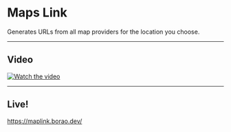 # Maps Link

Generates URLs from all map providers for the location you choose.

---

## Video

[![Watch the video](https://img.youtube.com/vi/WmJWE-xVlao/0.jpg)](https://www.youtube.com/watch?v=WmJWE-xVlao)

---

## Live!

https://maplink.borao.dev/

